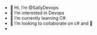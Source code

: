 - 👋 Hi, I’m @SallyDevops
- 👀 I’m interested in Devops
- 🌱 I’m currently learning C#
- 💞️ I’m looking to collaborate on c# and 🐍 
-
<!---
SallyDevops/SallyDevops is a ✨ special ✨ repository because its `README.md` (this file) appears on your GitHub profile.
You can click the Preview link to take a look at your changes.
--->
